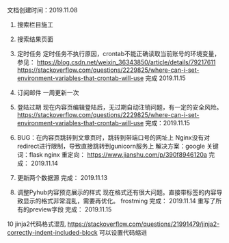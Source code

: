文档创建时间：2019.11.08

1. 搜索栏目施工

2. 搜索结果页面

3. 定时任务
   定时任务不执行原因，crontab不能正确读取当前账号的环境变量，参见：
   https://blog.csdn.net/weixin_36343850/article/details/79217611
   https://stackoverflow.com/questions/2229825/where-can-i-set-environment-variables-that-crontab-will-use
   完成 2019.11.15

4. 订阅邮件 一周更新一次

5. 登陆过期
   现在内容页编辑登陆后，无过期自动注销问题，有一定的安全风险。
   https://stackoverflow.com/questions/2229825/where-can-i-set-environment-variables-that-crontab-will-use
   完成：2019.11.15

6. BUG：在内容页跳转到文章页时，跳转到带端口号的网址上
   Nginx没有对redirect进行限制，导致直接跳转到gunicorn服务上
   解决方案：google 关键词：flask nginx 重定向：
   https://www.jianshu.com/p/390f8946120a
   完成： 2019.11.14

7. 更新两个数据源
   完成： 2019.11.13
   
8. 调整Pyhub内容预览展示的样式
   现在格式还有很大问题。直接带标签的内容导致显示的格式非常混乱，需要再优化。
   frostming
   完成： 2019.11.14
   重写了所有的preview字段
   完成： 2019.11.15


10 jinja2代码格式混乱
   https://stackoverflow.com/questions/21991479/jinja2-correctly-indent-included-block
   可以设置代码缩进